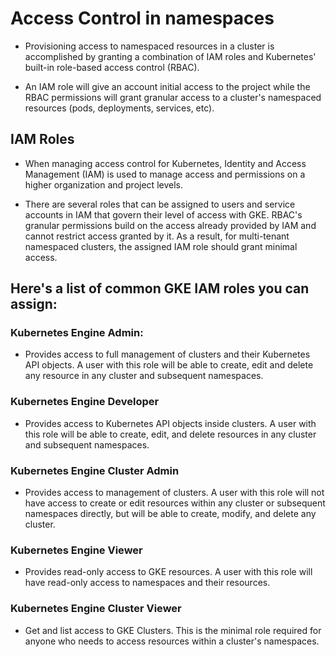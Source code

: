 # Access Control in namespaces
- Provisioning access to namespaced resources in a cluster is accomplished by granting a combination of IAM roles and Kubernetes' built-in role-based access control (RBAC).

- An IAM role will give an account initial access to the project while the RBAC permissions will grant granular access to a cluster's namespaced resources (pods, deployments, services, etc).

## IAM Roles

- When managing access control for Kubernetes, Identity and Access Management (IAM) is used to manage access and permissions on a higher organization and project levels.

- There are several roles that can be assigned to users and service accounts in IAM that govern their level of access with GKE. RBAC's granular permissions build on the access already provided by IAM and cannot restrict access granted by it. As a result, for multi-tenant namespaced clusters, the assigned IAM role should grant minimal access.

## Here's a list of common GKE IAM roles you can assign:

### Kubernetes Engine Admin:
- Provides access to full management of clusters and their Kubernetes API objects. A user with this role will be able to create, edit and delete any resource in any cluster and subsequent namespaces.

### Kubernetes Engine Developer
- Provides access to Kubernetes API objects inside clusters. A user with this role will be able to create, edit, and delete resources in any cluster and subsequent namespaces.

### Kubernetes Engine Cluster Admin
- Provides access to management of clusters. A user with this role will not have access to create or edit resources within any cluster or subsequent namespaces directly, but will be able to create, modify, and delete any cluster.

### Kubernetes Engine Viewer
- Provides read-only access to GKE resources. A user with this role will have read-only access to namespaces and their resources.

### Kubernetes Engine Cluster Viewer
- Get and list access to GKE Clusters. This is the minimal role required for anyone who needs to access resources within a cluster's namespaces.











